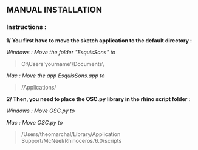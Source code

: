## MANUAL INSTALLATION 
### Instructions :

**1/ You first have to move the sketch application to the default directory :**

*Windows : Move the folder "EsquisSons" to* 
>C:\Users\'yourname'\Documents\

*Mac : Move the app EsquisSons.app to* 
>/Applications/

**2/ Then, you need to place the OSC.py library in the rhino script folder :**

*Windows : Move OSC.py to*
>
*Mac : Move OSC.py to*

>/Users/theomarchal/Library/Application Support/McNeel/Rhinoceros/6.0/scripts
